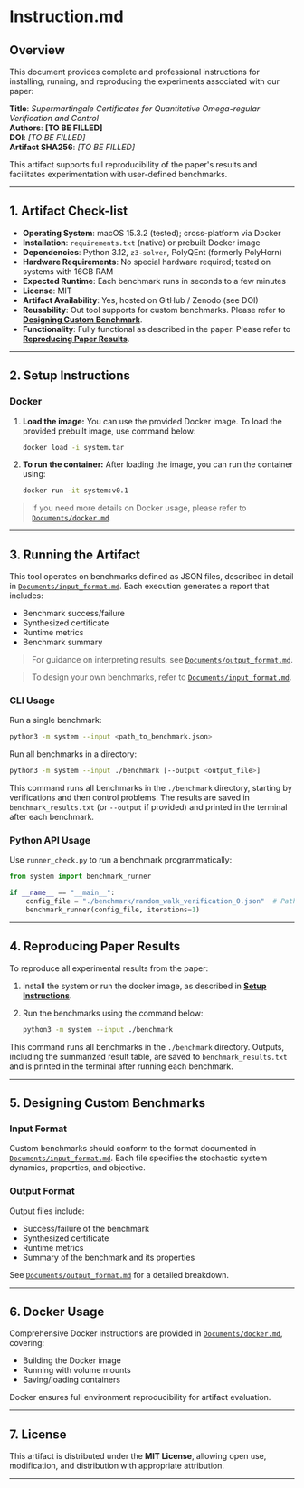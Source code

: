 
# Instruction.md

## Overview

This document provides complete and professional instructions for installing, running, and reproducing the experiments associated with our paper:

**Title**: *Supermartingale Certificates for Quantitative Omega-regular Verification and Control*  
**Authors**: **[TO BE FILLED]**  
**DOI**: *[TO BE FILLED]*  
**Artifact SHA256**: *[TO BE FILLED]*  

This artifact supports full reproducibility of the paper's results and facilitates experimentation with user-defined benchmarks.

---

## 1. Artifact Check-list

- **Operating System**: macOS 15.3.2 (tested); cross-platform via Docker
- **Installation**: `requirements.txt` (native) or prebuilt Docker image
- **Dependencies**: Python 3.12, `z3-solver`, PolyQEnt (formerly PolyHorn)
- **Hardware Requirements**: No special hardware required; tested on systems with 16GB RAM
- **Expected Runtime**: Each benchmark runs in seconds to a few minutes
- **License**: MIT
- **Artifact Availability**: Yes, hosted on GitHub / Zenodo (see DOI)
- **Reusability**: Out tool supports for custom benchmarks. Please refer to [**Designing Custom Benchmark**](#5-designing-custom-benchmarks).
- **Functionality**: Fully functional as described in the paper. Please refer to [**Reproducing Paper Results**](#4-reproducing-paper-results).

---

## 2. Setup Instructions

### Docker

1. **Load the image:** You can use the provided Docker image. To load the provided prebuilt image, use command below:

   ```bash
   docker load -i system.tar
   ```

2. **To run the container:** After loading the image, you can run the container using:

   ```bash
   docker run -it system:v0.1
   ```

> If you need more details on Docker usage, please refer to [`Documents/docker.md`](./docker.md).

---

## 3. Running the Artifact

This tool operates on benchmarks defined as JSON files,
described in detail in [`Documents/input_format.md`](./input_format.md). 
Each execution generates a report that includes:

- Benchmark success/failure
- Synthesized certificate
- Runtime metrics
- Benchmark summary

> For guidance on interpreting results, see [`Documents/output_format.md`](./output_format.md).

> To design your own benchmarks, refer to [`Documents/input_format.md`](./input_format.md).

### CLI Usage

Run a single benchmark:

```bash
python3 -m system --input <path_to_benchmark.json>
```

Run all benchmarks in a directory:

```bash
python3 -m system --input ./benchmark [--output <output_file>]
```

This command runs all benchmarks in the `./benchmark` directory, starting by verifications and then control problems. 
The results are saved in `benchmark_results.txt` (or `--output` if provided)
and printed in the terminal after each benchmark.

### Python API Usage

Use `runner_check.py` to run a benchmark programmatically:

```python
from system import benchmark_runner

if __name__ == "__main__":
    config_file = "./benchmark/random_walk_verification_0.json"  # Path to your benchmark file
    benchmark_runner(config_file, iterations=1)
```

---

## 4. Reproducing Paper Results

To reproduce all experimental results from the paper:
1. Install the system or run the docker image, as described in [**Setup Instructions**](#2-setup-instructions).
2. Run the benchmarks using the command below:
   
   ```bash
   python3 -m system --input ./benchmark
   ```

This command runs all benchmarks in the `./benchmark` directory. 
Outputs, including the summarized result table, 
are saved to `benchmark_results.txt` and is printed in the terminal after running each benchmark.

---

## 5. Designing Custom Benchmarks

### Input Format

Custom benchmarks should conform to the format documented in [`Documents/input_format.md`](./input_format.md). 
Each file specifies the stochastic system dynamics, properties, and objective.

### Output Format

Output files include:

- Success/failure of the benchmark
- Synthesized certificate
- Runtime metrics
- Summary of the benchmark and its properties

See [`Documents/output_format.md`](./output_format.md) for a detailed breakdown.

---

## 6. Docker Usage

Comprehensive Docker instructions are provided in [`Documents/docker.md`](./docker.md), covering:

- Building the Docker image
- Running with volume mounts
- Saving/loading containers

Docker ensures full environment reproducibility for artifact evaluation.

---

## 7. License

This artifact is distributed under the **MIT License**, allowing open use, modification, and distribution with appropriate attribution.

---
